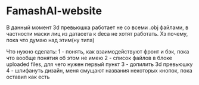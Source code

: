 # FamashAI-website
В данный момент 3d превьюшка работает не со всеми .obj файлами, в частности маски лиц из датасета к deca не хотят работать.
Хз почему, пока что думаю над этим(ну типа)

Что нужно сделать:
1 - понять, как взаимодействуют фронт и бэк, пока что вообще понятия об этом не имею
2 - список файлов в блоке uploaded files, для чего нужен первый пункт
3 - допилить 3d превьюшку
4 - шлифануть дизайн, меня смущают названия некоторых кнопок, пока оставил как есть

